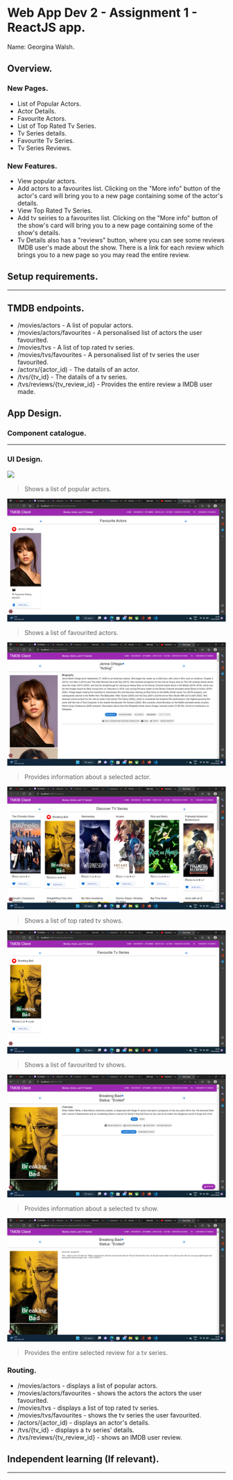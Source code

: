 # Web App Dev 2 - Assignment 1 - ReactJS app.

Name: Georgina Walsh.

## Overview.

### New Pages.

+ List of Popular Actors.
+ Actor Details.
+ Favourite Actors.
+ List of Top Rated Tv Series.
+ Tv Series details.
+ Favourite Tv Series.
+ Tv Series Reviews.

### New Features.

+ View popular actors. 
+ Add actors to a favourites list. Clicking on the "More info" button of the actor's card will bring you to a new page containing some of the actor's details.
+ View Top Rated Tv Series. 
+ Add tv seiries to a favourites list. Clicking on the "More info" button of the show's card will bring you to a new page containing some of the show's details.
+ Tv Details also has a "reviews" button, where you can see some reviews IMDB user's made about the show. There is a link for each review which brings you to a new page so you may read the entire review.

## Setup requirements.
-----

## TMDB endpoints.

+ /movies/actors - A list of popular actors.
+ /movies/actors/favourites - A personalised list of actors the user favourited.
+ /movies/tvs - A list of top rated tv series.
+ /movies/tvs/favourites - A personalised list of tv series the user favourited. 
+ /actors/{actor_id) - The datails of an actor.
+ /tvs/{tv_id} - The datails of a tv series.
+ /tvs/reviews/{tv_review_id} - Provides the entire review a IMDB user made.


## App Design.

### Component catalogue.
-----

### UI Design.

![ ](./images/actorList)

>Shows a list of popular actors.

![ ](./images/actorFavourite.png)

>Shows a list of favourited actors.

![ ](./images/actorDetails.png)

>Provides information about a selected actor.

![ ](./images/tvList.png)

>Shows a list of top rated tv shows.

![ ](./images/tvFavourite.png)

>Shows a list of favourited tv shows.

![ ](./images/tvDetails.png)

>Provides information about a selected tv show.

![ ](./images/tvReview.png)

>Provides the entire selected review for a tv series.



### Routing.

+ /movies/actors - displays a list of popular actors.
+ /movies/actors/favourites - shows the actors the actors the user favourited.
+ /movies/tvs - displays a list of top rated tv series.
+ /movies/tvs/favourites - shows the tv series the user favourited. 
+ /actors/{actor_id) - displays an actor's details.
+ /tvs/{tv_id} - displays a tv series' details.
+ /tvs/reviews/{tv_review_id} - shows an IMDB user review.

## Independent learning (If relevant).
-------
